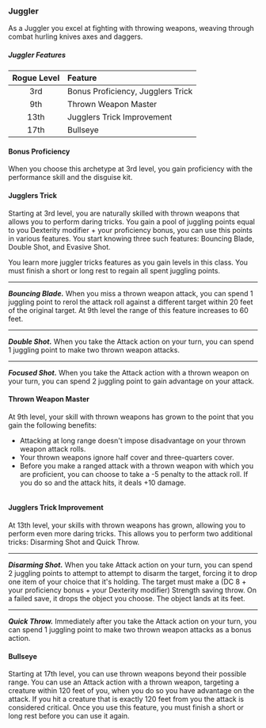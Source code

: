 ### Juggler
As a Juggler you excel at fighting with throwing weapons, weaving through combat hurling knives axes and daggers.


##### Juggler Features
| Rogue Level | Feature                    |
|:----:|:----------------------------------|
|  3rd | Bonus Proficiency, Jugglers Trick |
|  9th | Thrown Weapon Master              |
| 13th | Jugglers Trick Improvement        |
| 17th | Bullseye                          |


#### Bonus Proficiency
When you choose this archetype at 3rd level, you gain proficiency with the performance skill and the disguise kit.


#### Jugglers Trick
Starting at 3rd level, you are naturally skilled with thrown weapons that allows you to perform daring tricks. You gain a pool of juggling points equal to you Dexterity modifier + your proficiency bonus, you can use this points in various features. You start knowing three such features: Bouncing Blade, Double Shot, and Evasive Shot.

You learn more juggler tricks features as you gain levels in this class. You must finish a short or long rest to regain all spent juggling points.
___
***Bouncing Blade.***
When you miss a thrown weapon attack, you can spend 1 juggling point to rerol the attack roll against a different target within 20 feet of the original target. At 9th level the range of this feature increases to 60 feet.
___
***Double Shot.***
When you take the Attack action on your turn, you can spend 1 juggling point to make two thrown weapon attacks.
___
***Focused Shot.***
When you take the Attack action with  a thrown weapon on your turn, you can spend 2 juggling point to gain advantage on your attack.


#### Thrown Weapon Master
At 9th level, your skill with thrown weapons has grown to the point that you gain the following benefits:
- Attacking at long range doesn't impose disadvantage on your thrown weapon attack rolls.
- Your thrown weapons ignore half cover and three-quarters cover.
- Before you make a ranged attack with a thrown weapon with which you are proficient, you can choose to take a -5 penalty to the attack roll. If you do so and the attack hits, it deals +10 damage.

```
```

#### Jugglers Trick Improvement
At 13th level, your skills with thrown weapons has grown, allowing you to perform even more daring tricks. This allows you to perform two additional tricks: Disarming Shot and Quick Throw.
___
***Disarming Shot.***
When you take Attack action on your turn, you can spend 2 juggling points to attempt to attempt to disarm the target, forcing it to drop one item of your choice that it's holding. The target must make a (DC 8 + your proficiency bonus + your Dexterity modifier) Strength saving throw. On a failed save, it drops the object you choose. The object lands at its feet.
___
***Quick Throw.***
Immediately after you take the Attack action on your turn, you can spend 1 juggling point to make two thrown weapon attacks as a bonus action.


#### Bullseye
Starting at 17th level, you can use thrown weapons beyond their possible range. You can use an Attack action with a thrown weapon, targeting a creature within 120 feet of you, when you do so you have advantage on the attack. If you hit a creature that is exactly 120 feet from you the attack is considered critical. Once you use this feature, you must finish a short or long rest before you can use it again.